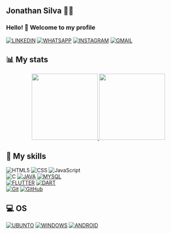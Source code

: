 ##  Jonathan Silva :man_technologist: 
    
###  <p>Hello! 👋 Welcome to my profile</p>

 <a href="https://www.linkedin.com/in/jonathan-silva-7a67a221a/" target="_blank">![LINKEDIN](https://img.shields.io/badge/-LinkedIn-%230077B5?style=for-the-badge&logo=linkedin&logoColor=white)</a>
 <a href="https://api.whatsapp.com/send?phone=5582981138808" target="_blank">![WHATSAPP](https://img.shields.io/badge/WhatsApp-25D366?style=for-the-badge&logo=whatsapp&logoColor=white)</a>
 <a href="https://www.instagram.com/jonathan_silva_31_12/" target="_blank">![INSTAGRAM](https://img.shields.io/badge/Instagram-E4405F?style=for-the-badge&logo=instagram&logoColor=white)</a>
 <a href="mailto:jonathan.inja6@gmail.com" target="_blank">![GMAIL](https://img.shields.io/badge/Gmail-D14836?style=for-the-badge&logo=gmail&logoColor=white)</a>
   
## 📊 My stats

<div align="center">
  <a href="https://github.com/Jonathan-inja">
  <img height="180em" src="https://github-readme-stats.vercel.app/api?username=Jonathan-inja&count_private=true&show_icons=true&custom_title=Github%20Status&theme=algolia&layout=compact&border_radius=8"/>
  
  <img height="180em" src="https://github-readme-stats.vercel.app/api/top-langs/?username=Jonathan-inja&theme=algolia&layout=compact&custom_title=Most%20Used&border_radius=8"/>
   </a>
</div>

## 🚀 My skills
  ![HTML5](https://img.shields.io/badge/HTML5-E34F26?style=for-the-badge&logo=html5&logoColor=white)
  ![CSS](https://img.shields.io/badge/CSS3-1572B6?style=for-the-badge&logo=css3&logoColor=white)
  ![JavaScript](https://img.shields.io/badge/JavaScript-323330?style=for-the-badge&logo=javascript&logoColor=F7DF1E)   
  ![C](https://img.shields.io/badge/C-00599C?style=for-the-badge&logo=c&logoColor=white)
  <a href="https://www.java.com/pt-BR/">![JAVA](https://img.shields.io/badge/Java-ED8B00?style=for-the-badge&logo=java&logoColor=white)</a>
  <a href="https://www.mysql.com/">![MYSQL](https://img.shields.io/badge/MySQL-00000F?style=for-the-badge&logo=mysql&logoColor=white)</a>    
  <a href="https://flutter.dev/">![FLUTTER](https://img.shields.io/badge/Flutter-02569B?style=for-the-badge&logo=flutter&logoColor=white)<a>
  <a href="https://dart.dev/">![DART](https://img.shields.io/badge/Dart-0175C2?style=for-the-badge&logo=dart&logoColor=white)</a>     
  <a href="https://git-scm.com/">![Git](https://img.shields.io/badge/git%20-%23F05033.svg?&style=for-the-badge&logo=git&logoColor=white)</a>
  <a href="https://github.com/">![GitHub](https://img.shields.io/badge/github%20-%23121011.svg?&style=for-the-badge&logo=github&logoColor=white)</a>

## 💻 OS
  <a href="https://ubuntu.com/">![UBUNTO](https://img.shields.io/badge/Ubuntu-E95420?style=for-the-badge&logo=ubuntu&logoColor=white)</a>
  <a href="https://www.microsoft.com/pt-br/windows">![WINDOWS](https://img.shields.io/badge/Windows-0078D6?style=for-the-badge&logo=windows&logoColor=white)</a>
  <a href="https://www.android.com/">![ANDROID](https://img.shields.io/badge/Android-3DDC84?style=for-the-badge&logo=android&logoColor=white)</a>



